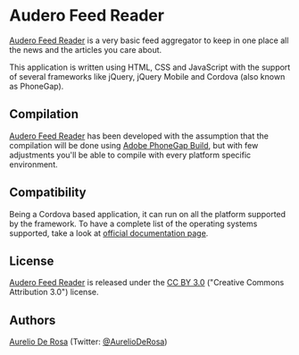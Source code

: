 # Audero Feed Reader #
[Audero Feed Reader](https://github.com/AurelioDeRosa/Audero-Feed-Reader) is a very basic feed aggregator to keep in one place all the news and the articles you care about.

This application is written using HTML, CSS and JavaScript with the support of several frameworks like jQuery, jQuery Mobile and Cordova (also known as PhoneGap).

## Compilation ##
[Audero Feed Reader](https://github.com/AurelioDeRosa/Audero-Feed-Reader) has been developed with the assumption that the compilation will be done using [Adobe PhoneGap Build](http://build.phonegap.com/), but with few adjustments you'll be able to compile with every platform specific environment.

## Compatibility ##
Being a Cordova based application, it can run on all the platform supported by the framework. To have a complete list of the operating systems supported, take a look at [official documentation page](http://phonegap.com/about/feature).

## License ##
[Audero Feed Reader](https://github.com/AurelioDeRosa/Audero-Feed-Reader) is released under the [CC BY 3.0](http://creativecommons.org/licenses/by/3.0/) ("Creative Commons Attribution 3.0") license.

## Authors ##
[Aurelio De Rosa](http://www.audero.it) (Twitter: [@AurelioDeRosa](https://twitter.com/AurelioDeRosa))